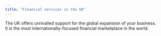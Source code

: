 ```yaml
---
title: "Financial services in the UK"
---
```

The UK offers unrivalled support for the global expansion of your business. It is the most internationally-focused financial marketplace in the world.
